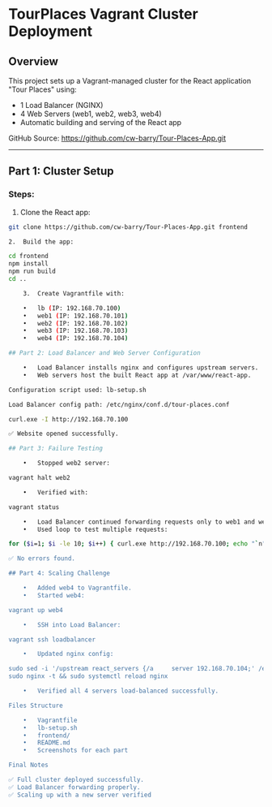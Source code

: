 # TourPlaces Vagrant Cluster Deployment

## Overview

This project sets up a Vagrant-managed cluster for the React application "Tour Places" using:

- 1 Load Balancer (NGINX)
- 4 Web Servers (web1, web2, web3, web4)
- Automatic building and serving of the React app

GitHub Source: https://github.com/cw-barry/Tour-Places-App.git

---

## Part 1: Cluster Setup

### Steps:
1. Clone the React app:

```bash
git clone https://github.com/cw-barry/Tour-Places-App.git frontend

2.	Build the app:

cd frontend
npm install
npm run build
cd ..

	3.	Create Vagrantfile with:

	•	lb (IP: 192.168.70.100)
	•	web1 (IP: 192.168.70.101)
	•	web2 (IP: 192.168.70.102)
	•	web3 (IP: 192.168.70.103)
	•	web4 (IP: 192.168.70.104)

## Part 2: Load Balancer and Web Server Configuration

	•	Load Balancer installs nginx and configures upstream servers.
	•	Web servers host the built React app at /var/www/react-app.

Configuration script used: lb-setup.sh

Load Balancer config path: /etc/nginx/conf.d/tour-places.conf

curl.exe -I http://192.168.70.100

✅ Website opened successfully.

## Part 3: Failure Testing

	•	Stopped web2 server:

vagrant halt web2

	•	Verified with:

vagrant status

	•	Load Balancer continued forwarding requests only to web1 and web3.
	•	Used loop to test multiple requests:

for ($i=1; $i -le 10; $i++) { curl.exe http://192.168.70.100; echo "`n" }

✅ No errors found.

## Part 4: Scaling Challenge

	•	Added web4 to Vagrantfile.
	•	Started web4:

vagrant up web4

	•	SSH into Load Balancer:

vagrant ssh loadbalancer

	•	Updated nginx config:

sudo sed -i '/upstream react_servers {/a     server 192.168.70.104;' /etc/nginx/conf.d/tour-places.conf
sudo nginx -t && sudo systemctl reload nginx

	•	Verified all 4 servers load-balanced successfully.

Files Structure

	•	Vagrantfile
	•	lb-setup.sh
	•	frontend/
	•	README.md
	•	Screenshots for each part

Final Notes

✅ Full cluster deployed successfully.
✅ Load Balancer forwarding properly.
✅ Scaling up with a new server verified